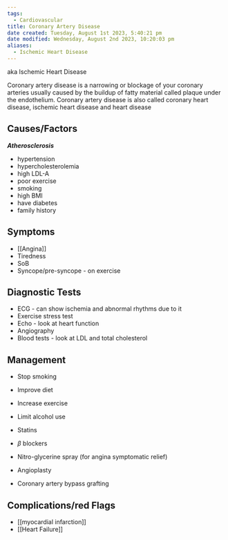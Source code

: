 ```yaml
---
tags:
  - Cardiovascular
title: Coronary Artery Disease
date created: Tuesday, August 1st 2023, 5:40:21 pm
date modified: Wednesday, August 2nd 2023, 10:20:03 pm
aliases:
  - Ischemic Heart Disease
---
```

aka Ischemic Heart Disease

Coronary artery disease is a narrowing or blockage of your coronary arteries usually caused by the buildup of fatty material called plaque under the endothelium. Coronary artery disease is also called coronary heart disease, ischemic heart disease and heart disease

## Causes/Factors

**_Atherosclerosis_**

- hypertension
- hypercholesterolemia
- high LDL-A
- poor exercise
- smoking
- high BMI
- have diabetes
- family history

## Symptoms

- [[Angina]]
- Tiredness
- SoB
- Syncope/pre-syncope - on exercise

## Diagnostic Tests

- ECG - can show ischemia and abnormal rhythms due to it
- Exercise stress test
- Echo - look at heart function
- Angiography
- Blood tests - look at LDL and total cholesterol

## Management

- Stop smoking
- Improve diet
- Increase exercise
- Limit alcohol use
- Statins
- $\beta$ blockers
- Nitro-glycerine spray (for angina symptomatic relief)

- Angioplasty
- Coronary artery bypass grafting

## Complications/red Flags

- [[myocardial infarction]]
- [[Heart Failure]]
